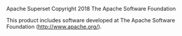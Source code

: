 Apache Superset
Copyright 2018 The Apache Software Foundation

This product includes software developed at
The Apache Software Foundation (http://www.apache.org/).
